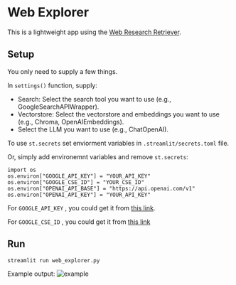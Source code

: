 # Web Explorer

This is a lightweight app using the [Web Research Retriever](https://github.com/langchain-ai/langchain/pull/8102).

## Setup
You only need to supply a few things.

In `settings()` function, supply:

* Search: Select the search tool you want to use (e.g., GoogleSearchAPIWrapper). 
* Vectorstore: Select the vectorstore and embeddings you want to use (e.g., Chroma, OpenAIEmbeddings).
* Select the LLM you want to use (e.g., ChatOpenAI).

To use `st.secrets` set enviorment variables in `.streamlit/secrets.toml` file.
 
Or, simply add environemnt variables and remove `st.secrets`: 
```
import os
os.environ["GOOGLE_API_KEY"] = "YOUR_API_KEY"
os.environ["GOOGLE_CSE_ID"] = "YOUR_CSE_ID" 
os.environ["OPENAI_API_BASE"] = "https://api.openai.com/v1"
os.environ["OPENAI_API_KEY"] = "YOUR_API_KEY"

```

For `GOOGLE_API_KEY` , you could get it from [this link](https://console.cloud.google.com/apis/api/customsearch.googleapis.com/credentials).

For `GOOGLE_CSE_ID` , you could get it from [this link](https://programmablesearchengine.google.com/)

## Run
```
streamlit run web_explorer.py
```

Example output:
![example](https://github.com/langchain-ai/web-explorer/assets/122662504/f1383640-d089-492d-8757-ad743d34535f)